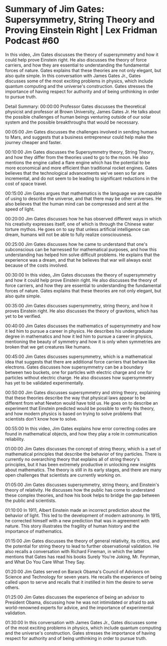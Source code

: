 # Summary of Jim Gates: Supersymmetry, String Theory and Proving Einstein Right | Lex Fridman Podcast #60

In this video, Jim Gates discusses the theory of supersymmetry and how it could help prove Einstein right. He also discusses the theory of force carriers, and how they are essential to understanding the fundamental forces of nature. Gates explains that these theories are not only elegant, but also quite simple.
In this conversation with James Gates Jr., Gates discusses some of the most exciting problems in physics, which include quantum computing and the universe's construction. Gates stresses the importance of having respect for authority and of being unthinking in order to pursue truth.

Detail Summary: 
00:00:00
Professor Gates discusses the theoretical physicist and professor at Brown University, James Gates Jr. He talks about the possible challenges of human beings venturing outside of our solar system and the possible breakthroughs that would be necessary.

00:05:00
Jim Gates discusses the challenges involved in sending humans to Mars, and suggests that a business entrepreneur could help make the journey cheaper and faster.

00:10:00
Jim Gates discusses the Supersymmetry theory, String Theory, and how they differ from the theories used to go to the moon. He also mentions the engine called a flare engine which has the potential to be more economical and more efficient than traditional rocket engines. Gates believes that the technological advancements we've seen so far are incremental, and do not seem to be leading to significant reductions in the cost of space travel.

00:15:00
Jim Gates argues that mathematics is the language we are capable of using to describe the universe, and that there may be other universes. He also believes that the human mind can be compressed and sent at the speed of light.

00:20:00
Jim Gates discusses how he has observed different ways in which his creativity expresses itself, one of which is through the Chinese water torture mythos. He goes on to say that unless artificial intelligence can dream, humans will not be able to fully realize consciousness.

00:25:00
Jim Gates discusses how he came to understand that one's subconscious can be harnessed for mathematical purposes, and how this understanding has helped him solve difficult problems. He explains that the experience was a dream, and that he believes that war will always exist because of the costs involved.

00:30:00
In this video, Jim Gates discusses the theory of supersymmetry and how it could help prove Einstein right. He also discusses the theory of force carriers, and how they are essential to understanding the fundamental forces of nature. Gates explains that these theories are not only elegant, but also quite simple.

00:35:00
Jim Gates discusses supersymmetry, string theory, and how it proves Einstein right. He also discusses the theory of gravitons, which has yet to be verified.

00:40:00
Jim Gates discusses the mathematics of supersymmetry and how it led him to pursue a career in physics. He describes his undergraduate degree in mathematics and how it led him to pursue a career in physics, mentioning the beauty of symmetry and how it is only when symmetries are broken that we get creatures like humans.

00:45:00
Jim Gates discusses supersymmetry, which is a mathematical idea that suggests that there are additional force carriers that behave like electrons. Gates discusses how supersymmetry can be a boundary between two buckets, one for particles with electric charge and one for particles without electric charge. He also discusses how supersymmetry has yet to be validated experimentally.

00:50:00
Jim Gates discusses supersymmetry and string theory, explaining that these theories describe the way that physical laws appear to be different from what Newton would have told us. He goes on to describe an experiment that Einstein predicted would be possible to verify his theory, and how modern physics is based on trying to solve problems that scientists don't know how to solve.

00:55:00
In this video, Jim Gates explains how error correcting codes are found in mathematical objects, and how they play a role in communication reliability.

01:00:00
Jim Gates discusses the concept of string theory, which is a set of mathematical principles that describe the behavior of tiny particles. There is currently no overarching theory that explains all of string theory's principles, but it has been extremely productive in unlocking new insights about mathematics. The theory is still in its early stages, and there are many open challenges that scientists are currently working on.

01:05:00
Jim Gates discusses supersymmetry, string theory, and Einstein's theory of relativity. He discusses how the public has come to understand these complex theories, and how his book helps to bridge the gap between the public and scientists.

01:10:00
In 1911, Albert Einstein made an incorrect prediction about the behavior of light. This led to the development of modern astronomy. In 1915, he corrected himself with a new prediction that was in agreement with nature. This story illustrates the fragility of human history and the importance of mathematics.

01:15:00
Jim Gates discusses the theory of general relativity, its critics, and the potential for string theory to lead to further observational validation. He also recalls a conversation with Richard Fineman, in which the latter mentions that Gates has read his books Surely You're Joking, Mr. Feynman, and What Do You Care What They Say.

01:20:00
Jim Gates served on Barack Obama's Council of Advisors on Science and Technology for seven years. He recalls the experience of being called upon to serve and recalls that it instilled in him the desire to serve others.

01:25:00
Jim Gates discusses the experience of being an advisor to President Obama, discussing how he was not intimidated or afraid to ask world-renowned experts for advice, and the importance of experimental validation.

01:30:00
In this conversation with James Gates Jr., Gates discusses some of the most exciting problems in physics, which include quantum computing and the universe's construction. Gates stresses the importance of having respect for authority and of being unthinking in order to pursue truth.

